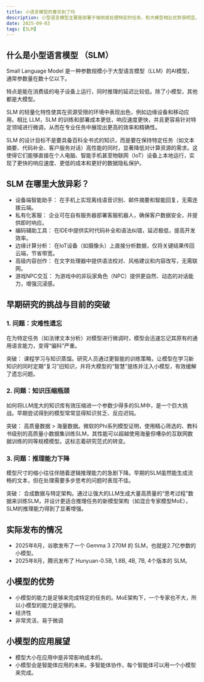 ```yaml
---
title: 小语言模型的春天到了吗
description: 小型语言模型主要是部署于端侧或处理特定的任务，和大模型相比优势很明显，未来是不是会越来越多的小模型应用在项目中呢
date: 2025-09-03
tags: [SLM]
---
```


<BlogPost>

## 什么是小型语言模型 （SLM）

Small Language Model 是一种参数规模小于大型语言模型（LLM）的AI模型，通常参数量在数十亿以下。

特点是能在消费级的电子设备上运行，同时推理的延迟比较低。除了小模型，其他都是大模型。

SLM 的轻量化特性使其在资源受限的环境中表现出色，例如边缘设备和移动应用。相比 LLM，SLM 的训练和部署成本更低，响应速度更快，并且更容易针对特定领域进行微调，从而在专业任务中展现出更高的效率和精确性。

SLM 的设计目标不是要具备百科全书式的知识，而是要在保持特定任务（如文本摘要、代码补全、客户服务对话）高性能的同时，显著降低对计算资源的需求。这使得它们能够直接在个人电脑、智能手机甚至物联网（IoT）设备上本地运行，实现了更快的响应速度、更低的成本和更好的数据隐私保护。

## SLM 在哪里大放异彩？

+ 设备端智能助手： 在手机上实现离线语音识别、邮件摘要和智能回复，无需连接云端。
+ 私有化客服： 企业可在自有服务器部署客服机器人，确保客户数据安全，并提供即时响应。
+ 编码辅助工具： 在IDE中提供实时代码补全和语法纠错，延迟极低，提高开发效率。
+ 边缘计算分析： 在IoT设备（如摄像头）上直接分析数据，仅将关键结果传回云端，节省带宽。
+ 高级内容创作： 在文字处理器中提供语法校对、风格建议和内容改写，无需联网。
+ 游戏NPC交互： 为游戏中的非玩家角色（NPC）提供更自然、动态的对话能力，增强沉浸感。

## 早期研究的挑战与目前的突破

### 1. 问题：灾难性遗忘

在为特定任务（如法律文本分析）对模型进行微调时，模型会迅速忘记其原有的通用语言能力，变得“偏科”严重。

突破： 课程学习与知识蒸馏。研究人员通过更智能的训练策略，让模型在学习新知识的同时定期“复习”旧知识，并将大模型的“智慧”提炼并注入小模型，有效缓解了遗忘问题。

### 2. 问题：知识压缩瓶颈

如何将LLM庞大的知识库有效压缩进一个参数少得多的SLM中，是一个巨大挑战。早期尝试得到的模型常常显得知识贫乏、反应迟钝。

突破： 高质量数据 > 海量数据。微软的Phi系列模型证明，使用精心筛选的、教科书级别的高质量小数据集训练SLM，其性能可以超越使用海量但嘈杂的互联网数据训练的同等规模模型。这标志着研究范式的转变。

### 3. 问题：推理能力下降

模型尺寸的缩小往往伴随着逻辑推理能力的急剧下降。早期的SLM虽然能生成流畅的文本，但在处理需要多步思考的问题时表现不佳。

突破： 合成数据与特定架构。通过让强大的LLM生成大量高质量的“思考过程”数据来训练SLM，并设计更适合推理任务的新模型架构（如混合专家模型MoE），SLM的推理能力得到了显著增强。

## 实际发布的情况

+ 2025年8月，谷歌发布了一个 Gemma 3 270M 的 SLM，也就是2.7亿参数的小模型。
+ 2025年8月，腾讯发布了 Hunyuan-0.5B, 1.8B, 4B, 7B, 4个版本的 SLM。

## 小模型的优势

+ 小模型的能力是足够来完成特定的任务的。MoE架构下，一个专家也不大，所以小模型的能力是足够的。
+ 经济性
+ 非常灵活，易于微调

## 小模型的应用展望

+ 模型大小在应用中是非常影响成本的。
+ 小模型会是智能体应用的未来。多智能体协作，每个智能体可以用一个小模型来完成。

</BlogPost>
